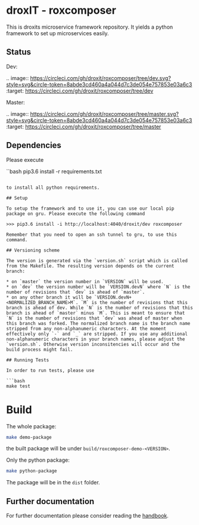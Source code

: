 # droxIT - roxcomposer

This is droxits microservice framework repository. It yields a python framework to set up microservices easily.

## Status

Dev:

.. image:: https://circleci.com/gh/droxit/roxcomposer/tree/dev.svg?style=svg&circle-token=8abde3cd460a4a044d7c3de054e757853e03a6c3
    :target: https://circleci.com/gh/droxit/roxcomposer/tree/dev

Master:

.. image:: https://circleci.com/gh/droxit/roxcomposer/tree/master.svg?style=svg&circle-token=8abde3cd460a4a044d7c3de054e757853e03a6c3
    :target: https://circleci.com/gh/droxit/roxcomposer/tree/master

## Dependencies

Please execute 

``bash
pip3.6 install -r requirements.txt
```

to install all python requirements.

## Setup

To setup the framework and to use it, you can use our local pip package on gru. Please execute the following command

>>> pip3.6 install -i http://localhost:4040/droxit/dev roxcomposer

Remember that you need to open an ssh tunnel to gru, to use this command.

## Versioning scheme

The version is generated via the `version.sh` script which is called from the Makefile. The resulting version depends on the current branch:  

* on `master` the version number in `VERSION` will be used.
* on `dev` the version number will be `VERSION.devN` where `N` is the number of revisions that `dev` is ahead of `master`.
* on any other branch it will be `VERSION.devN+<NORMALIZED_BRANCH_NAME>M`. `M` is the number of revisions that this branch is ahead of dev. While `N` is the number of revisions that this branch is ahead of `master` minus `M`. This is meant to ensure that `N` is the number of revisions that `dev` was ahead of master when this branch was forked. The normalized branch name is the branch name stripped from any non-alphanumeric characters. At the moment effectively only `-` and `_` are stripped. If you use any additional non-alphanumeric characters in your branch names, please adjust the `version.sh`. Otherwise version inconsitencies will occur and the build process might fail.

## Running Tests

In order to run tests, please use

```bash
make test
```

# Build

The whole package:

```bash
make demo-package
```

the built package will be under `build/roxcomposer-demo-<VERSION>`.

Only the python package:

```bash
make python-package
```

The package will be in the `dist` folder.

## Further documentation

For further documentation please consider reading the [handbook](doc/handbook.md).

